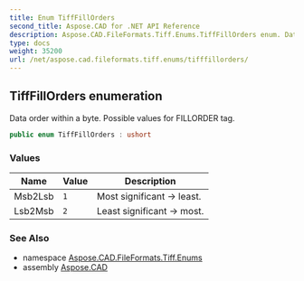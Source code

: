 ```yaml
---
title: Enum TiffFillOrders
second_title: Aspose.CAD for .NET API Reference
description: Aspose.CAD.FileFormats.Tiff.Enums.TiffFillOrders enum. Data order within a byte. Possible values for FILLORDER tag
type: docs
weight: 35200
url: /net/aspose.cad.fileformats.tiff.enums/tifffillorders/
---
```

## TiffFillOrders enumeration

Data order within a byte. Possible values for FILLORDER tag.

```csharp
public enum TiffFillOrders : ushort
```

### Values

| Name | Value | Description |
| --- | --- | --- |
| Msb2Lsb | `1` | Most significant -&gt; least. |
| Lsb2Msb | `2` | Least significant -&gt; most. |

### See Also

* namespace [Aspose.CAD.FileFormats.Tiff.Enums](../../aspose.cad.fileformats.tiff.enums/)
* assembly [Aspose.CAD](../../)


